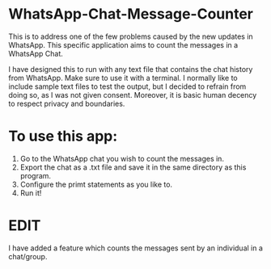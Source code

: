 # WhatsApp-Chat-Message-Counter
This is to address one of the few problems caused by the new updates in WhatsApp. This specific application aims to count the messages in a WhatsApp Chat.

I have designed this to run with any text file that contains the chat history from WhatsApp. Make sure to use it with a terminal. I normally like to include sample text files to test the output, but I decided to refrain from doing so, as I was not given consent. Moreover, it is basic human decency to respect privacy and boundaries. 

# To use this app:
1. Go to the WhatsApp chat you wish to count the messages in. 
2. Export the chat as a .txt file and save it in the same directory as this program.
3. Configure the primt statements as you like to.
4. Run it!

# EDIT
I have added a feature which counts the messages sent by an individual in a chat/group.
